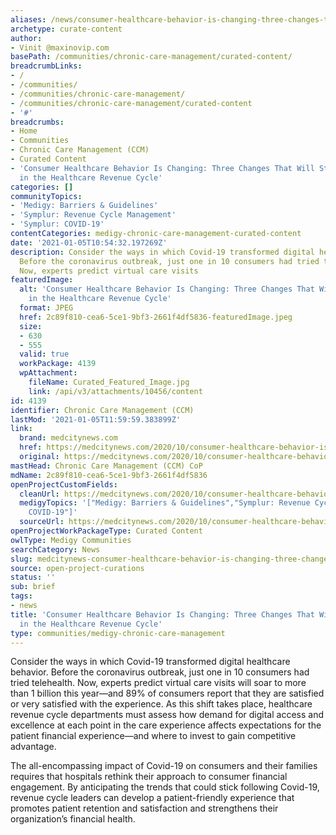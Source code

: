 ```yaml
---
aliases: /news/consumer-healthcare-behavior-is-changing-three-changes-that-will-stick-post-covid-in-the-healthcare-revenue-cycle
archetype: curate-content
author:
- Vinit @maxinovip.com
basePath: /communities/chronic-care-management/curated-content/
breadcrumbLinks:
- /
- /communities/
- /communities/chronic-care-management/
- /communities/chronic-care-management/curated-content
- '#'
breadcrumbs:
- Home
- Communities
- Chronic Care Management (CCM)
- Curated Content
- 'Consumer Healthcare Behavior Is Changing: Three Changes That Will Stick Post-Covid
  in the Healthcare Revenue Cycle'
categories: []
communityTopics:
- 'Medigy: Barriers & Guidelines'
- 'Symplur: Revenue Cycle Management'
- 'Symplur: COVID-19'
contentCategories: medigy-chronic-care-management-curated-content
date: '2021-01-05T10:54:32.197269Z'
description: Consider the ways in which Covid-19 transformed digital healthcare behavior.
  Before the coronavirus outbreak, just one in 10 consumers had tried telehealth.
  Now, experts predict virtual care visits
featuredImage:
  alt: 'Consumer Healthcare Behavior Is Changing: Three Changes That Will Stick Post-Covid
    in the Healthcare Revenue Cycle'
  format: JPEG
  href: 2c89f810-cea6-5ce1-9bf3-2661f4df5836-featuredImage.jpeg
  size:
  - 630
  - 555
  valid: true
  workPackage: 4139
  wpAttachment:
    fileName: Curated_Featured_Image.jpg
    link: /api/v3/attachments/10456/content
id: 4139
identifier: Chronic Care Management (CCM)
lastMod: '2021-01-05T11:59:59.383899Z'
link:
  brand: medcitynews.com
  href: https://medcitynews.com/2020/10/consumer-healthcare-behavior-is-changing-3-changes-that-will-stick-post-covid-in-the-healthcare-revenue-cycle/?rf=1
  original: https://medcitynews.com/2020/10/consumer-healthcare-behavior-is-changing-3-changes-that-will-stick-post-covid-in-the-healthcare-revenue-cycle/?rf=1
mastHead: Chronic Care Management (CCM) CoP
mdName: 2c89f810-cea6-5ce1-9bf3-2661f4df5836
openProjectCustomFields:
  cleanUrl: https://medcitynews.com/2020/10/consumer-healthcare-behavior-is-changing-3-changes-that-will-stick-post-covid-in-the-healthcare-revenue-cycle/?rf=1
  medigyTopics: '["Medigy: Barriers & Guidelines","Symplur: Revenue Cycle Management","Symplur:
    COVID-19"]'
  sourceUrl: https://medcitynews.com/2020/10/consumer-healthcare-behavior-is-changing-3-changes-that-will-stick-post-covid-in-the-healthcare-revenue-cycle/?rf=1
openProjectWorkPackageType: Curated Content
owlType: Medigy Communities
searchCategory: News
slug: medcitynews-consumer-healthcare-behavior-is-changing-three-changes-that-will-stick-post-covid-in-the-healthcare-revenue-cycle
source: open-project-curations
status: ''
sub: brief
tags:
- news
title: 'Consumer Healthcare Behavior Is Changing: Three Changes That Will Stick Post-Covid
  in the Healthcare Revenue Cycle'
type: communities/medigy-chronic-care-management
---
```


<p>Consider the ways in which Covid-19 transformed digital healthcare behavior. Before the coronavirus outbreak, just one in 10 consumers had tried telehealth. Now, experts predict virtual care visits will soar to more than 1 billion this year—and 89% of consumers report that they are satisfied or very satisfied with the experience. As this shift takes place, healthcare revenue cycle departments must assess how demand for digital access and excellence at each point in the care experience affects expectations for the patient financial experience—and where to invest to gain competitive advantage.</p><p>The all-encompassing impact of Covid-19 on consumers and their families requires that hospitals rethink their approach to consumer financial engagement. By anticipating the trends that could stick following Covid-19, revenue cycle leaders can develop a patient-friendly experience that promotes patient retention and satisfaction and strengthens their organization’s financial health.</p>